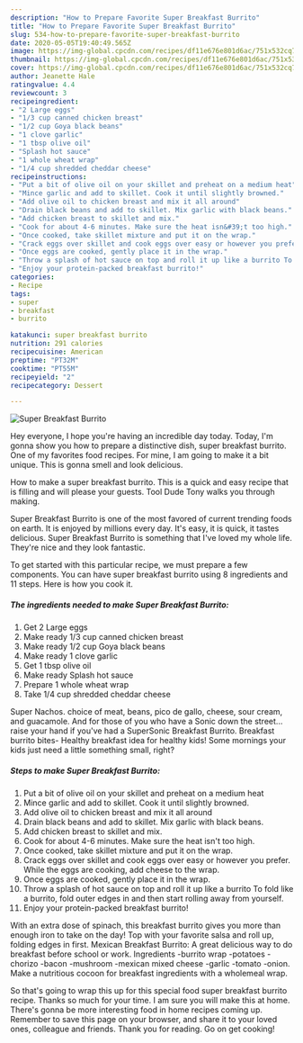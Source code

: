 ```yaml
---
description: "How to Prepare Favorite Super Breakfast Burrito"
title: "How to Prepare Favorite Super Breakfast Burrito"
slug: 534-how-to-prepare-favorite-super-breakfast-burrito
date: 2020-05-05T19:40:49.565Z
image: https://img-global.cpcdn.com/recipes/df11e676e801d6ac/751x532cq70/super-breakfast-burrito-recipe-main-photo.jpg
thumbnail: https://img-global.cpcdn.com/recipes/df11e676e801d6ac/751x532cq70/super-breakfast-burrito-recipe-main-photo.jpg
cover: https://img-global.cpcdn.com/recipes/df11e676e801d6ac/751x532cq70/super-breakfast-burrito-recipe-main-photo.jpg
author: Jeanette Hale
ratingvalue: 4.4
reviewcount: 3
recipeingredient:
- "2 Large eggs"
- "1/3 cup canned chicken breast"
- "1/2 cup Goya black beans"
- "1 clove garlic"
- "1 tbsp olive oil"
- "Splash hot sauce"
- "1 whole wheat wrap"
- "1/4 cup shredded cheddar cheese"
recipeinstructions:
- "Put a bit of olive oil on your skillet and preheat on a medium heat"
- "Mince garlic and add to skillet. Cook it until slightly browned."
- "Add olive oil to chicken breast and mix it all around"
- "Drain black beans and add to skillet. Mix garlic with black beans."
- "Add chicken breast to skillet and mix."
- "Cook for about 4-6 minutes. Make sure the heat isn&#39;t too high."
- "Once cooked, take skillet mixture and put it on the wrap."
- "Crack eggs over skillet and cook eggs over easy or however you prefer. While the eggs are cooking, add cheese to the wrap."
- "Once eggs are cooked, gently place it in the wrap."
- "Throw a splash of hot sauce on top and roll it up like a burrito To fold like a burrito, fold outer edges in and then start rolling away from yourself."
- "Enjoy your protein-packed breakfast burrito!"
categories:
- Recipe
tags:
- super
- breakfast
- burrito

katakunci: super breakfast burrito 
nutrition: 291 calories
recipecuisine: American
preptime: "PT32M"
cooktime: "PT55M"
recipeyield: "2"
recipecategory: Dessert

---
```



![Super Breakfast Burrito](https://img-global.cpcdn.com/recipes/df11e676e801d6ac/751x532cq70/super-breakfast-burrito-recipe-main-photo.jpg)

Hey everyone, I hope you're having an incredible day today. Today, I'm gonna show you how to prepare a distinctive dish, super breakfast burrito. One of my favorites food recipes. For mine, I am going to make it a bit unique. This is gonna smell and look delicious.

How to make a super breakfast burrito. This is a quick and easy recipe that is filling and will please your guests. Tool Dude Tony walks you through making.

Super Breakfast Burrito is one of the most favored of current trending foods on earth. It is enjoyed by millions every day. It's easy, it is quick, it tastes delicious. Super Breakfast Burrito is something that I've loved my whole life. They're nice and they look fantastic.


To get started with this particular recipe, we must prepare a few components. You can have super breakfast burrito using 8 ingredients and 11 steps. Here is how you cook it.

<!--inarticleads1-->

##### The ingredients needed to make Super Breakfast Burrito:

1. Get 2 Large eggs
1. Make ready 1/3 cup canned chicken breast
1. Make ready 1/2 cup Goya black beans
1. Make ready 1 clove garlic
1. Get 1 tbsp olive oil
1. Make ready Splash hot sauce
1. Prepare 1 whole wheat wrap
1. Take 1/4 cup shredded cheddar cheese


Super Nachos. choice of meat, beans, pico de gallo, cheese, sour cream, and guacamole. And for those of you who have a Sonic down the street…raise your hand if you&#39;ve had a SuperSonic Breakfast Burrito. Breakfast burrito bites- Healthy breakfast idea for healthy kids! Some mornings your kids just need a little something small, right? 

<!--inarticleads2-->

##### Steps to make Super Breakfast Burrito:

1. Put a bit of olive oil on your skillet and preheat on a medium heat
1. Mince garlic and add to skillet. Cook it until slightly browned.
1. Add olive oil to chicken breast and mix it all around
1. Drain black beans and add to skillet. Mix garlic with black beans.
1. Add chicken breast to skillet and mix.
1. Cook for about 4-6 minutes. Make sure the heat isn&#39;t too high.
1. Once cooked, take skillet mixture and put it on the wrap.
1. Crack eggs over skillet and cook eggs over easy or however you prefer. While the eggs are cooking, add cheese to the wrap.
1. Once eggs are cooked, gently place it in the wrap.
1. Throw a splash of hot sauce on top and roll it up like a burrito To fold like a burrito, fold outer edges in and then start rolling away from yourself.
1. Enjoy your protein-packed breakfast burrito!


With an extra dose of spinach, this breakfast burrito gives you more than enough iron to take on the day! Top with your favorite salsa and roll up, folding edges in first. Mexican Breakfast Burrito: A great delicious way to do breakfast before school or work. Ingredients -burrito wrap -potatoes -chorizo -bacon -mushroom -mexican mixed cheese -garlic -tomato -onion. Make a nutritious cocoon for breakfast ingredients with a wholemeal wrap. 

So that's going to wrap this up for this special food super breakfast burrito recipe. Thanks so much for your time. I am sure you will make this at home. There's gonna be more interesting food in home recipes coming up. Remember to save this page on your browser, and share it to your loved ones, colleague and friends. Thank you for reading. Go on get cooking!
